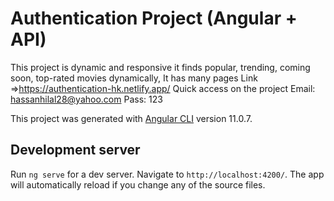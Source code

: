 # Authentication Project (Angular + API)

This project is dynamic and responsive it finds popular, trending, coming soon, top-rated movies dynamically, It has many pages
Link =>https://authentication-hk.netlify.app/
Quick access on the project 
Email: hassanhilal28@yahoo.com
Pass: 123

This project was generated with [Angular CLI](https://github.com/angular/angular-cli) version 11.0.7.

## Development server

Run `ng serve` for a dev server. Navigate to `http://localhost:4200/`. The app will automatically reload if you change any of the source files.


